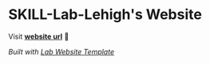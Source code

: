 
# SKILL-Lab-Lehigh's Website

Visit **[website url](#)** 🚀

_Built with [Lab Website Template](https://greene-lab.gitbook.io/lab-website-template-docs)_
